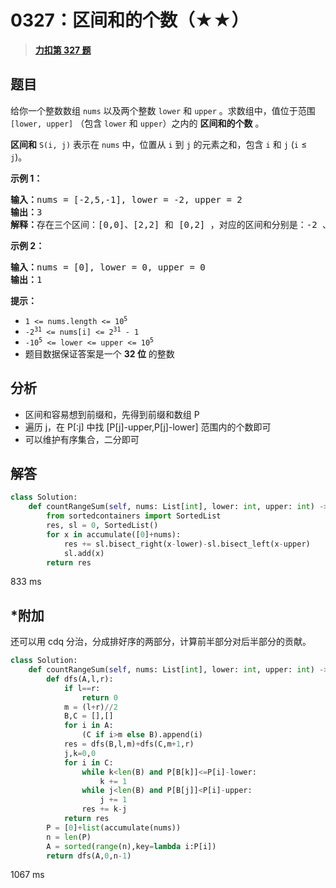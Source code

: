 # 0327：区间和的个数（★★）


> <u>**[力扣第 327 题](https://leetcode.cn/problems/count-of-range-sum/)**</u>

## 题目

<p>给你一个整数数组 <code>nums</code> 以及两个整数 <code>lower</code> 和 <code>upper</code> 。求数组中，值位于范围 <code>[lower, upper]</code> （包含 <code>lower</code> 和 <code>upper</code>）之内的 <strong>区间和的个数</strong> 。</p>

<p><strong>区间和</strong> <code>S(i, j)</code> 表示在 <code>nums</code> 中，位置从 <code>i</code> 到 <code>j</code> 的元素之和，包含 <code>i</code> 和 <code>j</code> (<code>i</code> ≤ <code>j</code>)。</p>


<strong>示例 1：</strong>

<pre>
<strong>输入：</strong>nums = [-2,5,-1], lower = -2, upper = 2
<strong>输出：</strong>3
<strong>解释：</strong>存在三个区间：[0,0]、[2,2] 和 [0,2] ，对应的区间和分别是：-2 、-1 、2 。
</pre>

<p><strong>示例 2：</strong></p>

<pre>
<strong>输入：</strong>nums = [0], lower = 0, upper = 0
<strong>输出：</strong>1
</pre>



<p><strong>提示：</strong></p>

<ul>
<li><code>1 <= nums.length <= 10<sup>5</sup></code></li>
<li><code>-2<sup>31</sup> <= nums[i] <= 2<sup>31</sup> - 1</code></li>
<li><code>-10<sup>5</sup> <= lower <= upper <= 10<sup>5</sup></code></li>
<li>题目数据保证答案是一个 <strong>32 位</strong> 的整数</li>
</ul>


## 分析

- 区间和容易想到前缀和，先得到前缀和数组 P
- 遍历 j，在 P[:j] 中找 [P[j]-upper,P[j]-lower] 范围内的个数即可
- 可以维护有序集合，二分即可

## 解答

```python
class Solution:
    def countRangeSum(self, nums: List[int], lower: int, upper: int) -> int:
        from sortedcontainers import SortedList
        res, sl = 0, SortedList()
        for x in accumulate([0]+nums):
            res += sl.bisect_right(x-lower)-sl.bisect_left(x-upper)
            sl.add(x)
        return res
```
833 ms

## *附加

还可以用 cdq 分治，分成排好序的两部分，计算前半部分对后半部分的贡献。

```python
class Solution:
    def countRangeSum(self, nums: List[int], lower: int, upper: int) -> int:
        def dfs(A,l,r):
            if l==r:
                return 0
            m = (l+r)//2
            B,C = [],[]
            for i in A:
                (C if i>m else B).append(i)
            res = dfs(B,l,m)+dfs(C,m+1,r)
            j,k=0,0
            for i in C:
                while k<len(B) and P[B[k]]<=P[i]-lower:
                    k += 1
                while j<len(B) and P[B[j]]<P[i]-upper:
                    j += 1
                res += k-j
            return res
        P = [0]+list(accumulate(nums))
        n = len(P)
        A = sorted(range(n),key=lambda i:P[i])
        return dfs(A,0,n-1)
```
1067 ms

